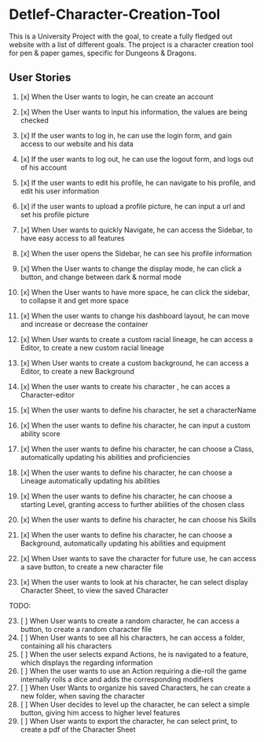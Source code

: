 Detlef-Character-Creation-Tool
===========

This is a University Project with the goal, to create a fully fledged out website with a list of different goals. The project is a character creation tool for pen & paper games, specific for Dungeons & Dragons.

## User Stories
1) [x] When the User wants to login, he can create an account
2) [x] When the User wants to input his information, the values are being checked
3) [x] If the user wants to log in, he can use the login form, and gain access to our website and his data
4) [x] If the user wants to log out, he can use the logout form, and logs out of his account
5) [x] If the user wants to edit his profile, he can navigate to his profile, and edit his user information
6) [x] if the user wants to upload a profile picture, he can input a url and set his profile picture
7) [x] When User wants to quickly Navigate, he can access the Sidebar, to have easy access to all features
8) [x] When the user opens the Sidebar, he can see his profile information
10) [x] When the User wants to change the display mode, he can click a button, and change between dark & normal mode
11) [x] When the User wants to have more space, he can click the sidebar, to collapse it and get more space
12) [x] When the user wants to change his dashboard layout, he can move and increase or decrease the container

13) [x] When User wants to create a custom racial lineage, he can access a Editor, to create a new custom racial lineage
14) [x] When User wants to create a custom background, he can access a Editor, to create a new Background
15) [x] When the user wants to create his character , he can acces a Character-editor

16) [x] When the user wants to define his character, he set a characterName
17) [x] When the user wants to define his character, he can input a custom ability score
18) [x] When the user wants to define his character, he can choose a Class, automatically updating his abilities and proficiencies
19) [x] When the user wants to define his character, he can choose a Lineage automatically updating his abilities
20) [x] When the user wants to define his character, he can choose a starting Level, granting access to further abilities of the chosen class
21) [x] When the user wants to define his character, he can choose his Skills
22) [x] When the user wants to define his character, he can choose a Background, automatically updating his abilities and equipment

23) [x] When User wants to save the character for future use, he can access a save button, to create a new character file
24) [x] When the user wants to look at his character, he can select display Character Sheet, to view the saved Character


TODO:

23) [ ] When User wants to create a random character, he can access a button, to create a random character file
24) [ ] When User wants to see all his characters, he can access a folder, containing all his characters
25) [ ] When the user selects expand Actions, he is navigated to a feature, which displays the regarding information
26) [ ] When the user wants to use an Action requiring a die-roll the game internally rolls a dice and adds the corresponding modifiers
27) [ ] When User Wants to organize his saved Characters, he can create a new folder, when saving the character
28) [ ] When User decides to level up the character, he can select a simple button, giving him access to higher level features
29) [ ] When User wants to export the character, he can select print, to create a pdf of the Character Sheet


